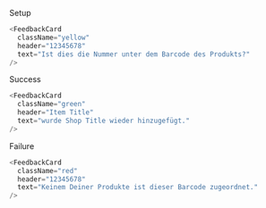 Setup

```js padded
<FeedbackCard
  className="yellow"
  header="12345678"
  text="Ist dies die Nummer unter dem Barcode des Produkts?"
/>
```

Success

```js padded
<FeedbackCard
  className="green"
  header="Item Title"
  text="wurde Shop Title wieder hinzugefügt."
/>
```

Failure

```js padded
<FeedbackCard
  className="red"
  header="12345678"
  text="Keinem Deiner Produkte ist dieser Barcode zugeordnet."
/>
```
